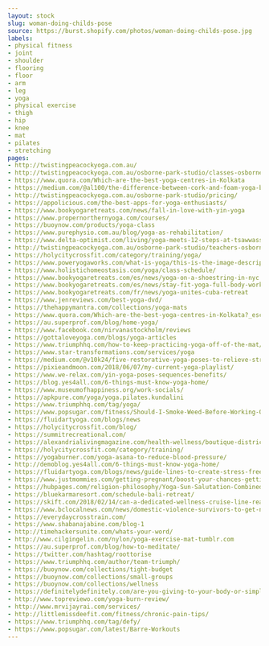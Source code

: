 ```yaml
---
layout: stock
slug: woman-doing-childs-pose
source: https://burst.shopify.com/photos/woman-doing-childs-pose.jpg
labels:
- physical fitness
- joint
- shoulder
- flooring
- floor
- arm
- leg
- yoga
- physical exercise
- thigh
- hip
- knee
- mat
- pilates
- stretching
pages:
- http://twistingpeacockyoga.com.au/
- http://twistingpeacockyoga.com.au/osborne-park-studio/classes-osborne-park/
- https://www.quora.com/Which-are-the-best-yoga-centres-in-Kolkata
- https://medium.com/@al100/the-difference-between-cork-and-foam-yoga-blocks-23cd46316f51
- http://twistingpeacockyoga.com.au/osborne-park-studio/pricing/
- https://appolicious.com/the-best-apps-for-yoga-enthusiasts/
- https://www.bookyogaretreats.com/news/fall-in-love-with-yin-yoga
- https://www.propernorthernyoga.com/courses/
- https://buoynow.com/products/yoga-class
- https://www.purephysio.com.au/blog/yoga-as-rehabilitation/
- https://www.delta-optimist.com/living/yoga-meets-12-steps-at-tsawwassen-s-little-house-1.23460383
- http://twistingpeacockyoga.com.au/osborne-park-studio/teachers-osborne-park/
- https://holycitycrossfit.com/category/training/yoga/
- https://www.poweryogaworks.com/what-is-yoga/this-is-the-image-description-42/
- https://www.holistichomeostasis.com/yoga/class-schedule/
- https://www.bookyogaretreats.com/es/news/yoga-on-a-shoestring-in-nyc
- https://www.bookyogaretreats.com/es/news/stay-fit-yoga-full-body-workout
- https://www.bookyogaretreats.com/fr/news/yoga-unites-cuba-retreat
- https://www.jenreviews.com/best-yoga-dvd/
- https://thehappymantra.com/collections/yoga-mats
- https://www.quora.com/Which-are-the-best-yoga-centres-in-Kolkata?_escaped_fragment_=n=12
- https://au.superprof.com/blog/home-yoga/
- https://www.facebook.com/nirvanastockholm/reviews
- https://gottaloveyoga.com/blogs/yoga-articles
- https://www.triumphhq.com/how-to-keep-practicing-yoga-off-of-the-mat/
- https://www.star-transformations.com/services/yoga
- https://medium.com/@v10k24/five-restorative-yoga-poses-to-relieve-stress-anxiety-3ffbf67a54ad
- https://pixieandmoon.com/2018/06/07/my-current-yoga-playlist/
- https://www.we-relax.com/yin-yoga-poses-sequences-benefits/
- https://blog.yes4all.com/6-things-must-know-yoga-home/
- https://www.museumofhappiness.org/work-socials/
- https://apkpure.com/yoga/yoga.pilates.kundalini
- https://www.triumphhq.com/tag/yoga/
- https://www.popsugar.com/fitness/Should-I-Smoke-Weed-Before-Working-Out-44542314
- https://fluidartyoga.com/blogs/news
- https://holycitycrossfit.com/blog/
- https://summitrecreational.com/
- https://alexandrialivingmagazine.com/health-wellness/boutique-district-s-sweat-crawl-is-saturday/
- https://holycitycrossfit.com/category/training/
- https://yogaburner.com/yoga-asana-to-reduce-blood-pressure/
- http://demoblog.yes4all.com/6-things-must-know-yoga-home/
- https://fluidartyoga.com/blogs/news/guide-lines-to-create-stress-free-spaces
- https://www.justmommies.com/getting-pregnant/boost-your-chances-getting-pregnant/easy-yoga-poses-to-boost-fertility
- https://hubpages.com/religion-philosophy/Yoga-Sun-Salutation-Combined-with-Gratitude-Prayer
- https://bluekarmaresort.com/schedule-bali-retreat/
- https://skift.com/2018/02/14/can-a-dedicated-wellness-cruise-line-really-succeed/
- https://www.bclocalnews.com/news/domestic-violence-survivors-to-get-new-supports-in-castlegar-and-creston/
- https://everydaycrosstrain.com/
- https://www.shabanajabine.com/blog-1
- http://timehackersunite.com/whats-your-word/
- http://www.cilgingelin.com/nylon/yoga-exercise-mat-tumblr.com
- https://au.superprof.com/blog/how-to-meditate/
- https://twitter.com/hashtag/roottorise
- https://www.triumphhq.com/author/team-triumph/
- https://buoynow.com/collections/tight-budget
- https://buoynow.com/collections/small-groups
- https://buoynow.com/collections/wellness
- https://definitelydefinitely.com/are-you-giving-to-your-body-or-simply-testing-it/
- http://www.topreviewo.com/yoga-burn-review/
- http://www.mrvijayrai.com/services/
- http://littlemissdeefit.com/fitness/chronic-pain-tips/
- https://www.triumphhq.com/tag/defy/
- https://www.popsugar.com/latest/Barre-Workouts
---
```

